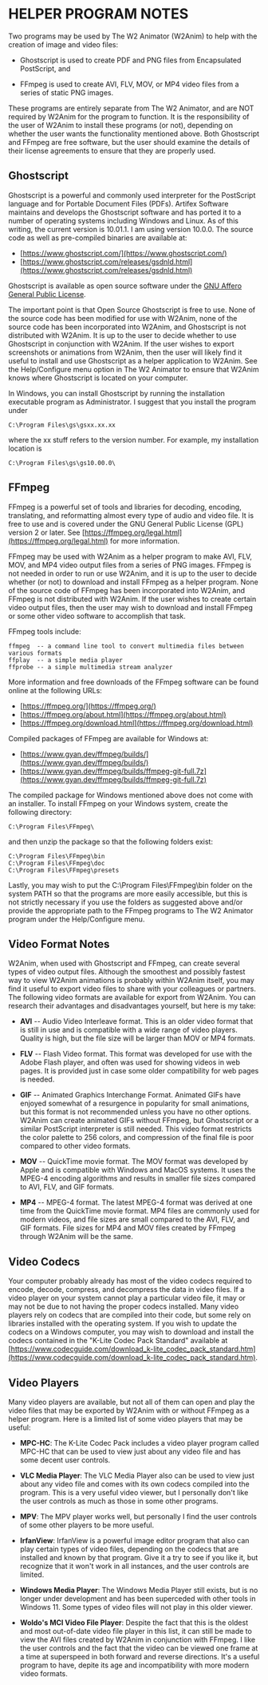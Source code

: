 # HELPER PROGRAM NOTES

Two programs may be used by The W2 Animator (W2Anim) to help with the
creation of image and video files:

- Ghostscript is used to create PDF and PNG files from Encapsulated
  PostScript, and

- FFmpeg is used to create AVI, FLV, MOV, or MP4 video files from a
  series of static PNG images.

These programs are entirely separate from The W2 Animator, and are NOT
required by W2Anim for the program to function.  It is the responsibility
of the user of W2Anim to install these programs (or not), depending on
whether the user wants the functionality mentioned above.  Both Ghostscript
and FFmpeg are free software, but the user should examine the details of
their license agreements to ensure that they are properly used.


## Ghostscript

Ghostscript is a powerful and commonly used interpreter for the PostScript
language and for Portable Document Files (PDFs). Artifex Software maintains
and develops the Ghostscript software and has ported it to a number of
operating systems including Windows and Linux.  As of this writing, the
current version is 10.01.1.  I am using version 10.0.0.  The source code
as well as pre-compiled binaries are available at:

- [https://www.ghostscript.com/](https://www.ghostscript.com/)
- [https://www.ghostscript.com/releases/gsdnld.html](https://www.ghostscript.com/releases/gsdnld.html)

Ghostscript is available as open source software under the [GNU Affero
General Public License](https://www.gnu.org/licenses/agpl-3.0.html).

The important point is that Open Source Ghostscript is free to use.
None of the source code has been modified for use with W2Anim, none of
the source code has been incorporated into W2Anim, and Ghostscript is
not distributed with W2Anim.  It is up to the user to decide whether to
use Ghostscript in conjunction with W2Anim.  If the user wishes to export
screenshots or animations from W2Anim, then the user will likely find it
useful to install and use Ghostscript as a helper application to W2Anim.
See the Help/Configure menu option in The W2 Animator to ensure that W2Anim
knows where Ghostscript is located on your computer.

In Windows, you can install Ghostscript by running the installation
executable program as Administrator.  I suggest that you install the
program under
```
C:\Program Files\gs\gsxx.xx.xx
```
where the xx stuff refers to the version number.  For example, my
installation location is
```
C:\Program Files\gs\gs10.00.0\
```


## FFmpeg

FFmpeg is a powerful set of tools and libraries for decoding,
encoding, translating, and reformatting almost every type of
audio and video file.  It is free to use and is covered under
the GNU General Public License (GPL) version 2 or later.  See
[https://ffmpeg.org/legal.html](https://ffmpeg.org/legal.html) for more
information.

FFmpeg may be used with W2Anim as a helper program to make AVI, FLV, MOV,
and MP4 video output files from a series of PNG images.  FFmpeg is not
needed in order to run or use W2Anim, and it is up to the user to decide
whether (or not) to download and install FFmpeg as a helper program.
None of the source code of FFmpeg has been incorporated into W2Anim,
and FFmpeg is not distributed with W2Anim.  If the user wishes to create
certain video output files, then the user may wish to download and install
FFmpeg or some other video software to accomplish that task.

FFmpeg tools include:
```
ffmpeg  -- a command line tool to convert multimedia files between various formats
ffplay  -- a simple media player
ffprobe -- a simple multimedia stream analyzer
```

More information and free downloads of the FFmpeg software can be found
online at the following URLs:

- [https://ffmpeg.org/](https://ffmpeg.org/)
- [https://ffmpeg.org/about.html](https://ffmpeg.org/about.html)
- [https://ffmpeg.org/download.html](https://ffmpeg.org/download.html)

Compiled packages of FFmpeg are available for Windows at:

- [https://www.gyan.dev/ffmpeg/builds/](https://www.gyan.dev/ffmpeg/builds/)
- [https://www.gyan.dev/ffmpeg/builds/ffmpeg-git-full.7z](https://www.gyan.dev/ffmpeg/builds/ffmpeg-git-full.7z)

The compiled package for Windows mentioned above does not come with
an installer.  To install FFmpeg on your Windows system, create the
following directory:
```
C:\Program Files\FFmpeg\
```
and then unzip the package so that the following folders exist:
```
C:\Program Files\FFmpeg\bin
C:\Program Files\FFmpeg\doc
C:\Program Files\FFmpeg\presets
```

Lastly, you may wish to put the C:\Program Files\FFmpeg\bin folder on the
system PATH so that the programs are more easily accessible, but this is
not strictly necessary if you use the folders as suggested above and/or
provide the appropriate path to the FFmpeg programs to The W2 Animator
program under the Help/Configure menu.


## Video Format Notes

W2Anim, when used with Ghostscript and FFmpeg, can create several types
of video output files.  Although the smoothest and possibly fastest way
to view W2Anim animations is probably within W2Anim itself, you may find
it useful to export video files to share with your colleagues or partners.
The following video formats are available for export from W2Anim.  You can
research their advantages and disadvantages yourself, but here is my take:

- **AVI** -- Audio Video Interleave format.  This is an older video format
  that is still in use and is compatible with a wide range of video
  players.  Quality is high, but the file size will be larger than
  MOV or MP4 formats.

- **FLV** -- Flash Video format. This format was developed for use with the
  Adobe Flash player, and often was used for showing videos in web
  pages. It is provided just in case some older compatibility for
  web pages is needed.

- **GIF** -- Animated Graphics Interchange Format. Animated GIFs have enjoyed
  somewhat of a resurgence in popularity for small animations, but
  this format is not recommended unless you have no other options.
  W2Anim can create animated GIFs without FFmpeg, but Ghostscript or
  a similar PostScript interpreter is still needed. This video format
  restricts the color palette to 256 colors, and compression of the
  final file is poor compared to other video formats.

- **MOV** -- QuickTime movie format. The MOV format was developed by Apple and
  is compatible with Windows and MacOS systems. It uses the MPEG-4
  encoding algorithms and results in smaller file sizes compared to
  AVI, FLV, and GIF formats.

- **MP4** -- MPEG-4 format. The latest MPEG-4 format was derived at one time from
  the QuickTime movie format. MP4 files are commonly used for modern
  videos, and file sizes are small compared to the AVI, FLV, and
  GIF formats.  File sizes for MP4 and MOV files created by FFmpeg
  through W2Anim will be the same.


## Video Codecs

Your computer probably already has most of the video codecs required
to encode, decode, compress, and decompress the data in video files.
If a video player on your system cannot play a particular video file,
it may or may not be due to not having the proper codecs installed.
Many video players rely on codecs that are compiled into their code, but
some rely on libraries installed with the operating system.  If you wish
to update the codecs on a Windows computer, you may wish to download and
install the codecs contained in the "K-Lite Codec Pack Standard" available
at [https://www.codecguide.com/download_k-lite_codec_pack_standard.htm](https://www.codecguide.com/download_k-lite_codec_pack_standard.htm).


## Video Players

Many video players are available, but not all of them can open and play
the video files that may be exported by W2Anim with or without FFmpeg as
a helper program.  Here is a limited list of some video players that may
be useful:

- **MPC-HC**:  The K-Lite Codec Pack includes a video player program
  called MPC-HC that can be used to view just about any video file
  and has some decent user controls.

- **VLC Media Player**:  The VLC Media Player also can be used to view
  just about any video file and comes with its own codecs compiled into
  the program.  This is a very useful video viewer, but I personally
  don't like the user controls as much as those in some other programs.

- **MPV**:  The MPV player works well, but personally I find the user
  controls of some other players to be more useful.

- **IrfanView**:  IrfanView is a powerful image editor program that
  also can play certain types of video files, depending on the codecs
  that are installed and known by that program. Give it a try to see
  if you like it, but recognize that it won't work in all instances,
  and the user controls are limited.

- **Windows Media Player**:  The Windows Media Player still exists,
  but is no longer under development and has been superceded with
  other tools in Windows 11.  Some types of video files will not play
  in this older viewer.

- **Woldo's MCI Video File Player**:  Despite the fact that this is
  the oldest and most out-of-date video file player in this list,
  it can still be made to view the AVI files created by W2Anim in
  conjunction with FFmpeg.  I like the user controls and the fact
  that the video can be viewed one frame at a time at superspeed in
  both forward and reverse directions.  It's a useful program to have,
  depite its age and incompatibility with more modern video formats.
